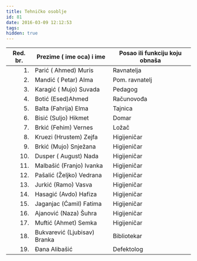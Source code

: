 ```yaml
---
title: Tehničko osoblje
id: 81
date: 2016-03-09 12:12:53
tags:
hidden: true
---
```


<table class="table table-bordered table-hover table-condensed"><thead><tr><th title="Field #1">Red. br.</th><th title="Field #2">Prezime ( ime oca) i ime</th><th title="Field #3">Posao ili funkciju koju obnaša</th></tr></thead><tbody><tr><td align="right">1.</td><td>Parić ( Ahmed) Muris</td><td>Ravnatelja</td></tr><tr><td align="right">2.</td><td>Mandić ( Petar) Alma</td><td>Pom. ravnatelj</td></tr><tr><td align="right">3.</td><td>Karagić ( Mujo) Suvada</td><td>Pedagog</td></tr><tr><td align="right">4.</td><td>Botić (Esed)Ahmed</td><td>Računovođa</td></tr><tr><td align="right">5.</td><td>Balta (Fahrija) Elma</td><td>Tajnica</td></tr><tr><td align="right">6.</td><td>Bisić (Suljo) Hikmet</td><td>Domar</td></tr><tr><td align="right">7.</td><td>Brkić (Fehim) Vernes</td><td>Ložač</td></tr><tr><td align="right">8.</td><td>Kruezi (Hrustem) Zejfa</td><td>Higijeničar</td></tr><tr><td align="right">9.</td><td>Brkić (Mujo) Snježana</td><td>Higijeničar</td></tr><tr><td align="right">10.</td><td>Dusper ( August) Nada</td><td>Higijeničar</td></tr><tr><td align="right">11.</td><td>Malbašić (Franjo) Ivanka</td><td>Higijeničar</td></tr><tr><td align="right">12.</td><td>Pašalić (Željko) Vedrana</td><td>Higijeničar</td></tr><tr><td align="right">13.</td><td>Jurkić (Ramo) Vasva</td><td>Higijeničar</td></tr><tr><td align="right">14.</td><td>Hasagić (Avdo) Hafiza</td><td>Higijeničar</td></tr><tr><td align="right">15.</td><td>Jaganjac (Ćamil) Fatima</td><td>Higijeničar</td></tr><tr><td align="right">16.</td><td>Ajanović (Naza) Šuhra</td><td>Higijeničar</td></tr><tr><td align="right">17.</td><td>Muftić (Ahmet) Semka</td><td>Higijeničar</td></tr><tr><td align="right">18.</td><td>Bukvarević (Ljubisav) Branka</td><td>Bibliotekar</td></tr><tr><td align="right">19.</td><td>Đana Alibašić</td><td>Defektolog</td></tr></tbody></table>